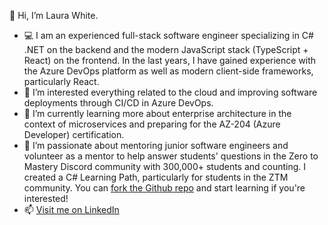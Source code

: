👋 Hi, I’m Laura White. 
- 💻 I am an experienced full-stack software engineer specializing in C# .NET on the backend and the modern JavaScript stack (TypeScript + React) on the frontend. In the last years, I have gained experience with the Azure DevOps platform as well as modern client-side frameworks, particularly React.
- 👀 I’m interested everything related to the cloud and improving software deployments through CI/CD in Azure DevOps.
- 🌱 I’m currently learning more about enterprise architecture in the context of microservices and preparing for the AZ-204 (Azure Developer) certification.
- 💞️ I’m passionate about mentoring junior software engineers and volunteer as a mentor to help answer students' questions in the Zero to Mastery Discord community with 300,000+ students and counting. I created a C# Learning Path, particularly for students in the ZTM community. You can [fork the Github repo](https://github.com/l-white/c-sharp-path) and start learning if you're interested!
- 📫 [Visit me on LinkedIn](https://www.linkedin.com/in/laurawhite-softwareengineer/)

<!---
l-white/l-white is a ✨ special ✨ repository because its `README.md` (this file) appears on your GitHub profile.
You can click the Preview link to take a look at your changes.
--->
